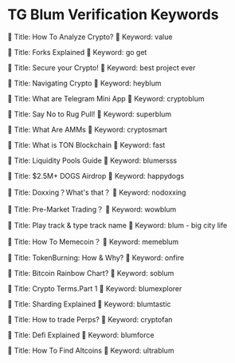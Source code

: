 # TG Blum Verification Keywords

🔷 Title: How To Analyze Crypto?
🔑 Keyword: value

🔷 Title: Forks Explained
🔑 Keyword: go get

🔷 Title: Secure your Crypto! 
🔑 Keyword: best project ever 

🔷 Title: Navigating Crypto
🔑 Keyword: heyblum

🔷 Title: What are Telegram Mini App
🔑 Keyword: cryptoblum

🔷 Title: Say No to Rug Pull!
🔑 Keyword: superblum

🔷 Title: What Are AMMs
🔑 Keyword: cryptosmart

🔷 Title: What is TON Blockchain
🔑 Keyword: fast

🔷 Title: Liquidity Pools Guide
🔑 Keyword: blumersss

🔷 Title: $2.5M+ DOGS  Airdrop
🔑 Keyword: happydogs

🔷 Title: Doxxing？What's that？
🔑 Keyword: nodoxxing

🔷 Title: Pre-Market Trading？
🔑 Keyword: wowblum

🔷 Title: Play track & type track name
🔑 Keyword: blum - big city life

🔷 Title: How To Memecoin？
🔑 Keyword: memeblum

🔷 Title: TokenBurning: How & Why?
🔑 Keyword: onfire

🔷 Title: Bitcoin Rainbow Chart?
🔑 Keyword: soblum

🔷 Title: Crypto Terms.Part 1
🔑 Keyword: blumexplorer

🔷 Title: Sharding Explained
🔑 Keyword: blumtastic

🔷 Title: How to trade Perps?
🔑 Keyword: cryptofan

🔷 Title: Defi Explained
🔑 Keyword: blumforce

🔷 Title: How To Find Altcoins
🔑 Keyword: ultrablum
